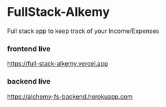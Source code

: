 # FullStack-Alkemy

Full stack app to keep track of your Income/Expenses

### frontend live

https://full-stack-alkemy.vercel.app

### backend live

https://alchemy-fs-backend.herokuapp.com
